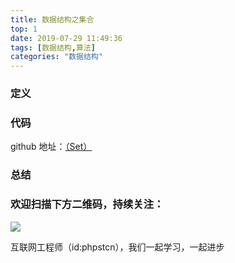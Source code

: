 ```yaml
---
title: 数据结构之集合
top: 1
date: 2019-07-29 11:49:36
tags: [数据结构,算法]
categories: "数据结构"
---
```

### 定义

### 代码
github 地址：[（Set）](https://github.com/xushuhui/Data-Structures/tree/master/Set)
### 总结

### 欢迎扫描下方二维码，持续关注：
![](http://ww1.sinaimg.cn/large/a616b9a4gy1g4xzv954a4j20760763yo.jpg)

互联网工程师（id:phpstcn），我们一起学习，一起进步
